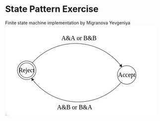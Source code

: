 # State Pattern Exercise
Finite state machine implementation by Migranova Yevgeniya
![Diagram](https://github.com/Migranova/state-pattern-exercise/blob/master/Screenshot%20from%202018-03-09%2021-17-12.png?raw=true)
